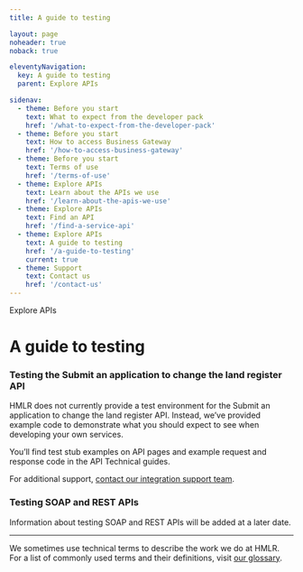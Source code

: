 ```yaml
---
title: A guide to testing

layout: page
noheader: true
noback: true

eleventyNavigation:
  key: A guide to testing
  parent: Explore APIs

sidenav:
  - theme: Before you start
    text: What to expect from the developer pack
    href: '/what-to-expect-from-the-developer-pack'
  - theme: Before you start
    text: How to access Business Gateway
    href: '/how-to-access-business-gateway'
  - theme: Before you start
    text: Terms of use
    href: '/terms-of-use'
  - theme: Explore APIs
    text: Learn about the APIs we use
    href: '/learn-about-the-apis-we-use'
  - theme: Explore APIs
    text: Find an API
    href: '/find-a-service-api'
  - theme: Explore APIs
    text: A guide to testing
    href: '/a-guide-to-testing'
    current: true
  - theme: Support
    text: Contact us 
    href: '/contact-us'
---
```


<span class="govuk-caption-xl">Explore APIs</span>
<h1 class="govuk-heading-xl">A guide to testing</h1>
<div class="govuk-grid-row">
  <h3 class="govuk-heading-m govuk-!-margin-left-3">Testing the Submit an application to change the land register
    API</h3>
  <p class="govuk-body govuk-!-font-weight-regular govuk-!-margin-left-3">HMLR does not currently provide a test
    environment for the Submit an application to change the land register API. Instead, we’ve provided example code
    to demonstrate what you should expect to see when developing your own services.</p>
  <p class="govuk-body govuk-!-font-weight-regular govuk-!-margin-left-3">You’ll find test stub examples on API
    pages and example request and response code in the API Technical guides.</p>
  <p class="govuk-body govuk-!-font-weight-regular govuk-!-margin-left-3">For additional support, <a
      class="govuk-body govuk-link" href="/contact-us">contact our integration support team</a>.</p>
  <h3 class="govuk-heading-m govuk-!-margin-left-3">Testing SOAP and REST APIs</h3>
  <p class="govuk-body govuk-!-font-weight-regular govuk-!-margin-left-3">Information about testing SOAP and REST
    APIs will be added at a later date.</p>
  <hr class="govuk-section-break govuk-section-break--m govuk-section-break--visible">
  <p class="govuk-body govuk-!-font-weight-regular govuk-!-margin-left-3">We sometimes use technical terms to
    describe the work we do at HMLR. For a list of commonly used terms and their definitions, visit <a
      class="govuk-link" href="/glossary">our glossary</a>.</p>
</div>
